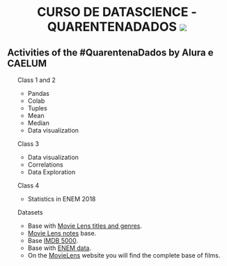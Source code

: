 <h1 align="center"> CURSO DE DATASCIENCE - QUARENTENADADOS 
<img src="https://www.guru99.com/images/1/DataScience.png" float="center"/>
</h1>
<h2> Activities of the #QuarentenaDados by Alura e CAELUM</h2>
<ul>
Class 1 and 2 

  
  - Pandas
  - Colab
  - Tuples
  - Mean
  - Median
  - Data visualization

Class 3
  - Data visualization
  - Correlations
  - Data Exploration

Class 4
  - Statistics in ENEM 2018


Datasets
- Base with [Movie Lens titles and genres](https://raw.githubusercontent.com/BiaChacon/data-science-starting/master/datasets/ml-latest-small/movies.csv).
- [Movie Lens notes](https://raw.githubusercontent.com/BiaChacon/data-science-starting/master/datasets/ml-latest-small/ratings.csv) base.
- Base [IMDB 5000](https://raw.githubusercontent.com/BiaChacon/data-science-starting/master/datasets/movie_metadata.csv).
- Base with [ENEM data](https://raw.githubusercontent.com/BiaChacon/data-science-starting/master/datasets/microdados_enem/MICRODADOS_ENEM_2018_SAMPLE_43278.csv).
- On the [MovieLens](https://grouplens.org/datasets/movielens/) website you will find the complete base of films.

</ul>
